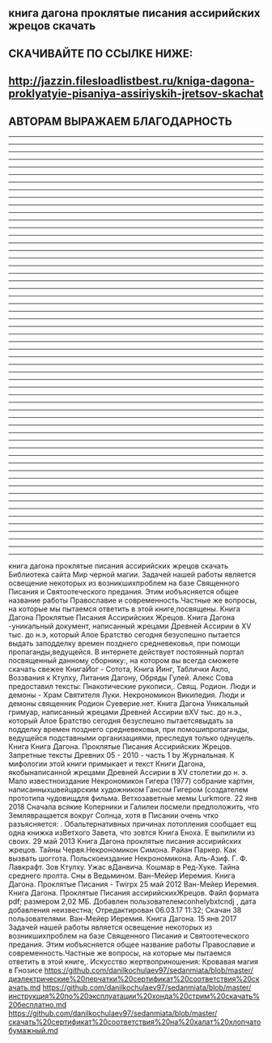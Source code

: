 книга дагона проклятые писания ассирийских жрецов скачать
--------------------------------------------------
СКАЧИВАЙТЕ ПО ССЫЛКЕ НИЖЕ:
--------------------------------------------------
http://jazzin.filesloadlistbest.ru/kniga-dagona-proklyatyie-pisaniya-assiriyskih-jretsov-skachat
--------------------------------------------------
АВТОРАМ ВЫРАЖАЕМ БЛАГОДАРНОСТЬ
--------------------------------------------------
--------------------------------------------------
--------------------------------------------------
--------------------------------------------------
--------------------------------------------------
--------------------------------------------------
--------------------------------------------------
--------------------------------------------------
--------------------------------------------------
--------------------------------------------------
--------------------------------------------------
--------------------------------------------------
--------------------------------------------------
--------------------------------------------------
--------------------------------------------------
--------------------------------------------------
--------------------------------------------------
--------------------------------------------------
--------------------------------------------------
--------------------------------------------------
--------------------------------------------------
--------------------------------------------------
--------------------------------------------------
--------------------------------------------------
--------------------------------------------------
--------------------------------------------------
--------------------------------------------------
--------------------------------------------------
--------------------------------------------------
--------------------------------------------------
--------------------------------------------------
--------------------------------------------------
--------------------------------------------------
--------------------------------------------------
--------------------------------------------------
--------------------------------------------------
--------------------------------------------------
--------------------------------------------------
--------------------------------------------------
--------------------------------------------------
--------------------------------------------------
--------------------------------------------------
--------------------------------------------------
--------------------------------------------------
--------------------------------------------------
--------------------------------------------------
--------------------------------------------------
--------------------------------------------------
--------------------------------------------------
--------------------------------------------------
--------------------------------------------------
--------------------------------------------------
--------------------------------------------------
--------------------------------------------------
--------------------------------------------------
--------------------------------------------------
--------------------------------------------------
книга дагона проклятые писания ассирийских жрецов скачать Библиотека сайта Мир черной магии. Задачей нашей работы является освещение некоторых из возникшихпроблем на базе Священного Писания и Святоотеческого предания. Этим иобъясняется общее название работы  Православие и современность.Частные же вопросы, на которые мы пытаемся ответить в этой книге,посвящены. Книга Дагона Проклятые Писания Ассирийских Жрецов. Книга Дагона -уникальный документ, написанный жрецами Древней Ассирии в XV тыс. до н.э, который Алое Братство сегодня безуспешно пытается выдать заподделку времен позднего средневековья, при помощи пропаганды,ведущейся. В интернете действует постоянный портал посвященный данному сборнику:, на котором вы всегда сможете скачать свежее  КнигаЙог - Сотота, Книга Йинг, Таблички Акло, Воззвания к Ктулху, Литания Дагону, Обряды Гулей. Алекс Сова предоставил тексты: Пнакотические рукописи,. Свящ. Родион. Люди и демоны - Храм Святителя Луки. Некрономикон  Википедия. Люди и демоны  священник Родион  Суеверие.нет. Книга Дагона Уникальный гримуар, написанный жрецами Древней Ассирии вXV тыс. до н.э., который Алое Братство сегодня безуспешно пытаетсявыдать за подделку времен позднего средневековья, при помошипропаганды, ведущейся подставными организациями, преследуя только однуцель. Книга Книга Дагона. Проклятые Писания Ассирийских Жрецов. Запретные тексты Древних 05 - 2010 - часть 1 by Журнальная. К мифологии этой книги примыкает и текст Книги Дагона, якобынаписанной жрецами Древней Ассирии в XV столетии до н. э. Мало известноиздание Некрономикон Гигера (1977)  собрание картин, написанныхшвейцарским художником Гансом Гигером (создателем прототипа чудовищдля фильма. Ветхозаветные мемы  Lurkmore. 22 янв 2018  Сначала всякие Коперники и Галилеи посмели предположить, что Землявращается вокруг Солнца, хотя в Писании очень чтко разъясняется: . Обальтернативных причинах потопления сообщает ещ одна книжка изВетхого Завета, что зовтся Книга Еноха. Е выпилили из своих. 29 май 2013  Книга Дагона  проклятые писания ассирийских жрецов. Тайны Червя.Некрономикон Симона. Райан Паркер. Как вызвать шоггота. Польскоеиздание Некрономикона. Аль-Азиф. Г. Ф. Лавкрафт. Зов Ктулху. Ужас вДанвича. Кошмар в Ред-Хуке. Тайна среднего пролта. Сны в Ведьмином. Ван-Мейер Иеремия. Книга Дагона. Проклятые Писания  - Twirpx
25 май 2012  Ван-Мейер Иеремия. Книга Дагона. Проклятые Писания ассирийскихЖрецов. Файл формата pdf; размером 2,02 МБ. Добавлен пользователемconhelybxtcndj , дата добавления неизвестна; Отредактирован 06.03.17 11:32; Скачан 38 пользователями. Ван-Мейер Иеремия. Книга Дагона. 15 янв 2017  Задачей нашей работы является освещение некоторых из возникшихпроблем на базе Священного Писания и Святоотеческого предания. Этим иобъясняется общее название работы  Православие и современность.Частные же вопросы, на которые мы пытаемся ответить в этой книге,. Искусство жертвоприношения: Кровавая магия в Гнозисе
https://github.com/danilkochulaev97/sedanmiata/blob/master/диэлектрические%20перчатки%20сертификат%20соответствия%20скачать.md
https://github.com/danilkochulaev97/sedanmiata/blob/master/инструкция%20по%20эксплуатации%20хонда%20стрим%20скачать%20бесплатно.md
https://github.com/danilkochulaev97/sedanmiata/blob/master/скачать%20сертификат%20соответствия%20на%20халат%20хлопчатобумажный.md